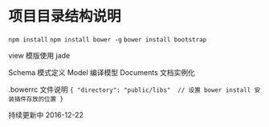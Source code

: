 # 项目目录结构说明


`npm install`
`npm install bower -g`
`bower install bootstrap`

view 模版使用 jade


Schema      模式定义
Model       编译模型
Documents   文档实例化


.bowerrc 文件说明
`
{
    "directory": "public/libs"  // 设置 bower install 安装插件存放的位置
}
`

持续更新中 2016-12-22